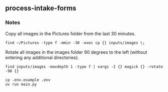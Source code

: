 ## process-intake-forms

### Notes

Copy all images in the Pictures folder from the last 30 minutes.
```
find ~/Pictures -type f -mmin -30 -exec cp {} inputs/images \;
```

Rotate all images in the images folder 90 degrees to the left (without entering any additional directories).
```
find inputs/images -maxdepth 1 -type f | xargs -I {} magick {} -rotate -90 {}
```

```
cp .env.example .env
uv run main.py
```
